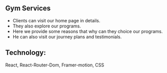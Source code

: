 
## Gym Services

- Clients can visit our home page in details.
- They also explore our programs.
- Here we provide some reasons that why can they
choice our programs.
- He can also visit our journey plans and
testimonials.

## Technology: 
React, React-Router-Dom, Framer-motion, CSS

